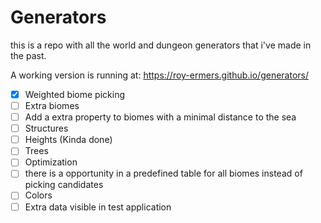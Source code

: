 # Generators

this is a repo with all the world and dungeon generators that i've made in the past.

A working version is running at: https://roy-ermers.github.io/generators/

* [x] Weighted biome picking
* [ ] Extra biomes
* [ ] Add a extra property to biomes with a minimal distance to the sea
* [ ] Structures
* [ ] Heights (Kinda done)
* [ ] Trees
* [ ] Optimization
* [ ] there is a opportunity in a predefined table for all biomes instead of picking candidates
* [ ] Colors
* [ ] Extra data visible in test application